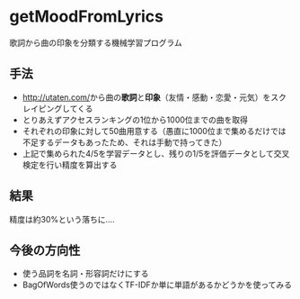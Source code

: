 # getMoodFromLyrics
歌詞から曲の印象を分類する機械学習プログラム

## 手法
<ul>
<li><a href="http://utaten.com/">http://utaten.com/</a>から曲の<b>歌詞</b>と<b>印象</b>（友情・感動・恋愛・元気）をスクレイピングしてくる</li>
<li>とりあえずアクセスランキングの1位から1000位までの曲を取得</li>
<li>それぞれの印象に対して50曲用意する（愚直に1000位まで集めるだけでは不足するデータもあったため、それは手動で持ってきた）</li>
<li>上記で集められた4/5を学習データとし、残りの1/5を評価データとして交叉検定を行い精度を算出する</li>
</ul>

## 結果
精度は約30%という落ちに....

## 今後の方向性
<ul>
<li>使う品詞を名詞・形容詞だけにする</li>
<li>BagOfWords使うのではなくTF-IDFか単に単語があるかどうかを使ってみる</li>
</ul>
